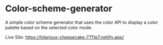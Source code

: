 # Color-scheme-generator
A simple color scheme generator that uses the color API to display a color palette based on the selected color mode. 

Live Site: https://hilarious-cheesecake-7711e7.netlify.app/
